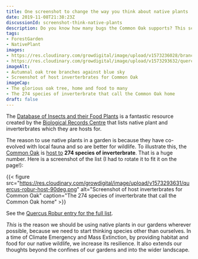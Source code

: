 ```yaml
---
title: One screenshot to change the way you think about native plants
date: 2019-11-08T21:38:23Z
discussionId: screenshot-think-native-plants
description: Do you know how many bugs the Common Oak supports? This screenshot from the ‘Database of Insects and their Food Plants’ took my breath away
tags: 
- ForestGarden
- NativePlant
images: 
- https://res.cloudinary.com/growdigital/image/upload/v1573236028/branches-6F0B8A8B.jpg
- https://res.cloudinary.com/growdigital/image/upload/v1573293632/quercus-robur-host.png
imageAlt:
- Autumnal oak tree branches against blue sky
- Screenshot of host inverterbrates for Common Oak
imageCap:
- The glorious oak tree, home and food to many
- The 274 species of inverterbrate that call the Common Oak home
draft: false
---
```


The [Database of Insects and their Food Plants](https://www.brc.ac.uk/dbif/homepage.aspx) is a fantastic resource created by the [Biological Records Centre](https://www.brc.ac.uk) that lists native plant and inverterbrates which they are hosts for. 

The reason to use native plants in a garden is because they have co-evolved with local fauna and so are better for wildlife. To illustrate this, the [Common Oak](https://en.wikipedia.org/wiki/Quercus_robur) is [host to](https://www.brc.ac.uk/dbif/hostsresults.aspx?hostid=4595) **274 species of inverterbrate**. That is a huge number. Here is a screenshot of the list (I had to rotate it to fit it on the page!):

{{< figure src="https://res.cloudinary.com/growdigital/image/upload/v1573293631/quercus-robur-host-90deg.png" alt="Screenshot of host inverterbrates for Common Oak" caption="The 274 species of inverterbrate that call the Common Oak home" >}}

See the [Quercus Robur entry for the full list](https://www.brc.ac.uk/dbif/hostsresults.aspx?hostid=4595).

_This_ is the reason we should be using native plants in our gardens wherever possible, because we need to start thinking species other than ourselves. In a time of Climate Emergency and Mass Extinction, by providing habitat and food for our native wildlife, we increase its resilience. It also extends our thoughts beyond the confines of our gardens and into the wider landscape.
